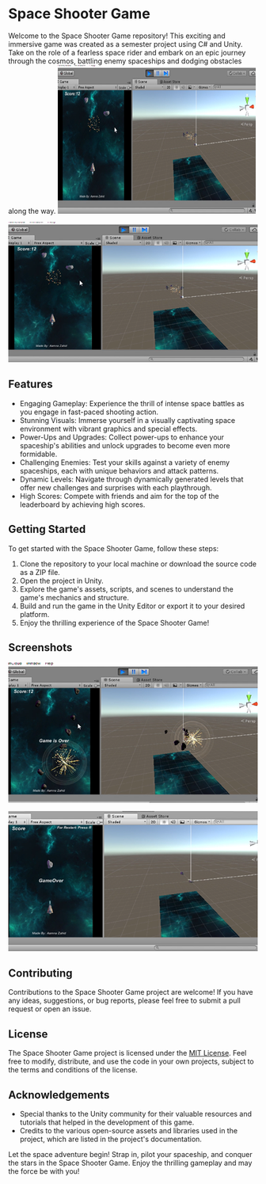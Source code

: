 # Space Shooter Game



Welcome to the Space Shooter Game repository! This exciting and immersive game was created as a semester project using C# and Unity. Take on the role of a fearless space rider and embark on an epic journey through the cosmos, battling enemy spaceships and dodging obstacles along the way.
<img src="https://github.com/AamnaZahid/Images_for_space_shooter_repo/blob/main/Screenshot%20(641).png" alt="Image Alt Text" width="400" height="300">

![Image Alt Text](https://github.com/AamnaZahid/Images_for_space_shooter_repo/blob/main/Screenshot%20(641).png)

## Features

- Engaging Gameplay: Experience the thrill of intense space battles as you engage in fast-paced shooting action.
- Stunning Visuals: Immerse yourself in a visually captivating space environment with vibrant graphics and special effects.
- Power-Ups and Upgrades: Collect power-ups to enhance your spaceship's abilities and unlock upgrades to become even more formidable.
- Challenging Enemies: Test your skills against a variety of enemy spaceships, each with unique behaviors and attack patterns.
- Dynamic Levels: Navigate through dynamically generated levels that offer new challenges and surprises with each playthrough.
- High Scores: Compete with friends and aim for the top of the leaderboard by achieving high scores.

## Getting Started

To get started with the Space Shooter Game, follow these steps:

1. Clone the repository to your local machine or download the source code as a ZIP file.
2. Open the project in Unity.
3. Explore the game's assets, scripts, and scenes to understand the game's mechanics and structure.
4. Build and run the game in the Unity Editor or export it to your desired platform.
5. Enjoy the thrilling experience of the Space Shooter Game!

## Screenshots

![Image Alt Text](https://github.com/AamnaZahid/Images_for_space_shooter_repo/blob/main/Screenshot%20(643).png)


![Image Alt Text](https://github.com/AamnaZahid/Images_for_space_shooter_repo/blob/main/Screenshot%20(644).png)



## Contributing

Contributions to the Space Shooter Game project are welcome! If you have any ideas, suggestions, or bug reports, please feel free to submit a pull request or open an issue.

## License

The Space Shooter Game project is licensed under the [MIT License](LICENSE). Feel free to modify, distribute, and use the code in your own projects, subject to the terms and conditions of the license.

## Acknowledgements

- Special thanks to the Unity community for their valuable resources and tutorials that helped in the development of this game.
- Credits to the various open-source assets and libraries used in the project, which are listed in the project's documentation.

Let the space adventure begin! Strap in, pilot your spaceship, and conquer the stars in the Space Shooter Game. Enjoy the thrilling gameplay and may the force be with you!